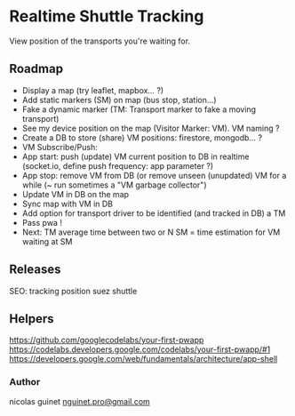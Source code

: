 # Realtime Shuttle Tracking

View position of the transports you're waiting for.

## Roadmap

- Display a map (try leaflet, mapbox… ?)
- Add static markers (SM) on map (bus stop, station...)
- Fake a dynamic marker (TM: Transport marker to fake a moving transport)
- See my device position on the map (Visitor Marker: VM). VM naming ?
- Create a DB to store (share) VM positions: firestore, mongodb… ?
- VM Subscribe/Push:
- App start: push (update) VM current position to DB in realtime (socket.io, define push frequency: app parameter ?)
- App stop: remove VM from DB (or remove unseen (unupdated) VM for a while (~ run sometimes a "VM garbage collector")
- Update VM in DB on the map
- Sync map with VM in DB
- Add option for transport driver to be identified (and tracked in DB) a TM
- Pass pwa !
- Next: TM average time between two or N SM = time estimation for VM waiting at SM

## Releases

SEO: tracking position suez shuttle

## Helpers

https://github.com/googlecodelabs/your-first-pwapp
https://codelabs.developers.google.com/codelabs/your-first-pwapp/#1
https://developers.google.com/web/fundamentals/architecture/app-shell

### Author

nicolas guinet <nguinet.pro@gmail.com>
